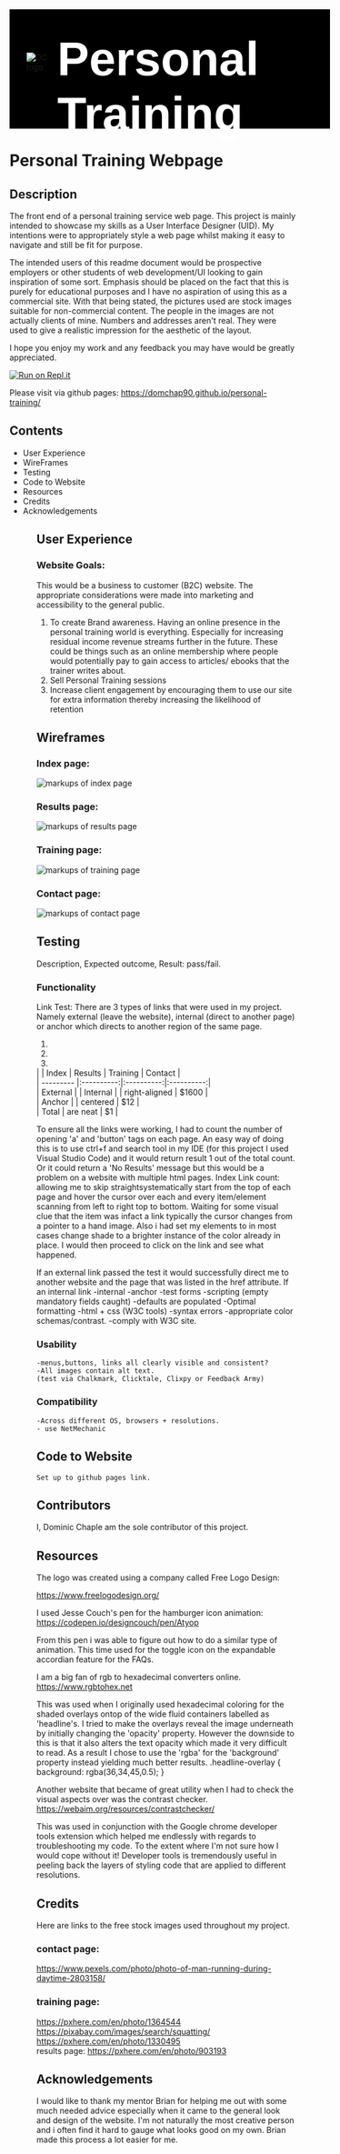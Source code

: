 
<div style="width:100%;height:150px; padding: 30px;
    display: flex;justify-content:center;align-items:center; background-color: #000;">
<img src="assets/images/logo_white.png" style="margin-right:10px; margin-bottom: 25px;" alt="DC logo"/><h1 class="display-4" style="font-size: 6em; font-family:&quot;Monserrat&quot;, sans-serif;color:#fff; "> Personal Training</h1>
</div>

# Personal Training Webpage

## Description

The front end of a personal training service web page. This project is mainly intended to showcase my skills as a User Interface Designer (UID). My intentions were to appropriately style a web page whilst making it easy to navigate and still be fit for purpose.

The intended users of this readme document would be prospective employers or other students of web development/UI looking to gain inspiration of some sort. Emphasis should be placed on the fact that this is purely for educational purposes and I have no aspiration of using this as a commercial site. With that being stated, the pictures used are stock images suitable for non-commercial content. The people in the images are not actually clients of mine. Numbers and addresses aren't real. They were used to give a realistic impression for the aesthetic of the layout.

I hope you enjoy my work and any feedback you may have would be greatly appreciated. 

[![Run on Repl.it](https://repl.it/badge/github/Domchap90/personal-training)](https://repl.it/github/Domchap90/personal-training)

Please visit via github pages:
 https://domchap90.github.io/personal-training/

## Contents

<ul>

<li>User Experience</li>
<li>WireFrames</li>
<li>Testing</li>
<li>Code to Website</li>
<li>Resources</li>
<li>Credits</li>
<li>Acknowledgements</li>
<ul>

## User Experience

### Website Goals:

This would be a business to customer (B2C) website. The appropriate considerations were made into marketing and accessibility to the general public.

<ol>
<li>To create Brand awareness.
Having an online presence in the personal training world is everything. Especially for increasing residual income revenue streams further in the future. These could be things such as an online membership where people would potentially pay to gain access to articles/ ebooks that the trainer writes about. </li>
<li>Sell Personal Training sessions</li>
<li>Increase client engagement by encouraging them to use our site for extra information thereby increasing the likelihood of  retention</li>
</ol>




## Wireframes

### Index page:

<img src="wireframes/index_page.png" alt="markups of index page">

### Results page:

<img src="wireframes/results_page.png" alt="markups of results page">

### Training page:

<img src="wireframes/training_page.png" alt="markups of training page">

### Contact page:

<img src="wireframes/contact_page.png" alt="markups of contact page">

## Testing

Description, Expected outcome, Result: pass/fail.

### Functionality

Link Test:
There are 3 types of links that were used in my project. Namely external  (leave the website), internal (direct to another page) or anchor which directs to another region of the same page.
<ol>
<li></li>
<li></li>
<li></li>
</ol>
|           | Index      | Results    | Training   | Contact    |<br>
| --------- |:----------:|:----------:|:----------:|<br>
| External  |   
| Internal  |    | right-aligned | $1600 |<br>
| Anchor    |  | centered      |   $12 |<br>
| Total     | are neat      |    $1 |<br>

To ensure all the links were working, I had to count the number of opening 'a' and 'button' tags on each page. An easy way of doing this is to use ctrl+f and search tool in my IDE (for this project I used Visual Studio Code) and it would return result 1 out of the total count. Or it could return a 'No Results' message but this would be a problem on a website with multiple html pages.
Index Link count:
 allowing me to skip straightsystematically  start from the top of each page and hover the cursor over each and every item/element scanning from left to right top to bottom. Waiting for some visual clue that the item was infact a link typically the cursor changes from a pointer to a hand image. Also i had set my <a> elements to in most cases change shade to a brighter instance of the color already in place. I would then proceed to click on the link and see what happened. 

If an external link passed the test it would successfully direct me to another website and the page that was listed in the href attribute. 
If an internal link 
    -internal
    -anchor 
-test forms
    -scripting (empty mandatory fields caught)
    -defaults are populated
    -Optimal formatting
-html + css (W3C tools)
    -syntax errors
    -appropriate color schemas/contrast.
    -comply with W3C site.

### Usability

    -menus,buttons, links all clearly visible and consistent?
    -All images contain alt text.
    (test via Chalkmark, Clicktale, Clixpy or Feedback Army)

### Compatibility

    -Across different OS, browsers + resolutions.
    - use NetMechanic

## Code to Website

    Set up to github pages link.

## Contributors

I, Dominic Chaple am the sole contributor of this project.

## Resources

The logo was created using a company called Free Logo Design:

<a href="https://www.freelogodesign.org/">https://www.freelogodesign.org/</a>

I used Jesse Couch's pen for the hamburger icon animation:
<a href="https://codepen.io/designcouch/pen/Atyop">https://codepen.io/designcouch/pen/Atyop</a>

From this pen i was able to figure out how to do a similar type of animation. This time used for the toggle icon
on the expandable accordian feature for the FAQs.

I am a big fan of rgb to hexadecimal converters online. 
<a href="https://www.rgbtohex.net/">https://www.rgbtohex.net</a>

This was used when I originally used hexadecimal coloring for the shaded overlays ontop of the wide fluid containers labelled as 'headline's. I tried to make the overlays reveal the image underneath by initially changing the 'opacity' property. However the downside to this is that it also alters the text opacity which made it very difficult to read. As a result I chose to use the 'rgba' for the 'background' property instead yielding much better results.
    .headline-overlay { background: rgba(36,34,45,0.5); }

Another website that became of great utility when I had to check the visual aspects over was the contrast checker.<br> 
<a href="https://webaim.org/resources/contrastchecker/">https://webaim.org/resources/contrastchecker/</a>

This was used in conjunction with the Google chrome developer tools extension which helped me endlessly with regards to troubleshooting my code. To the extent where I'm not sure how I would cope without it! Developer tools is tremendously useful in peeling back the layers of styling code that are applied to different resolutions.

## Credits

 Here are links to the free stock images used throughout my project.

### contact page:

<a href="https://www.pexels.com/photo/photo-of-man-running-during-daytime-2803158/">https://www.pexels.com/photo/photo-of-man-running-during-daytime-2803158/</a><br>

### training page:

<a href="https://pxhere.com/en/photo/1364544">https://pxhere.com/en/photo/1364544</a><br>
<a href="https://pixabay.com/images/search/squatting/">https://pixabay.com/images/search/squatting/</a><br>
<a href="https://pxhere.com/en/photo/1330495">https://pxhere.com/en/photo/1330495</a><br>
results page:
<a href="https://pxhere.com/en/photo/903193">https://pxhere.com/en/photo/903193</a><br>


## Acknowledgements

I would like to thank my mentor Brian for helping me out with some much needed advice especially when it came to the general look and design of the website. I'm not naturally the most creative person and i often find it hard to gauge what looks good on my own. Brian made this process a lot easier for me.